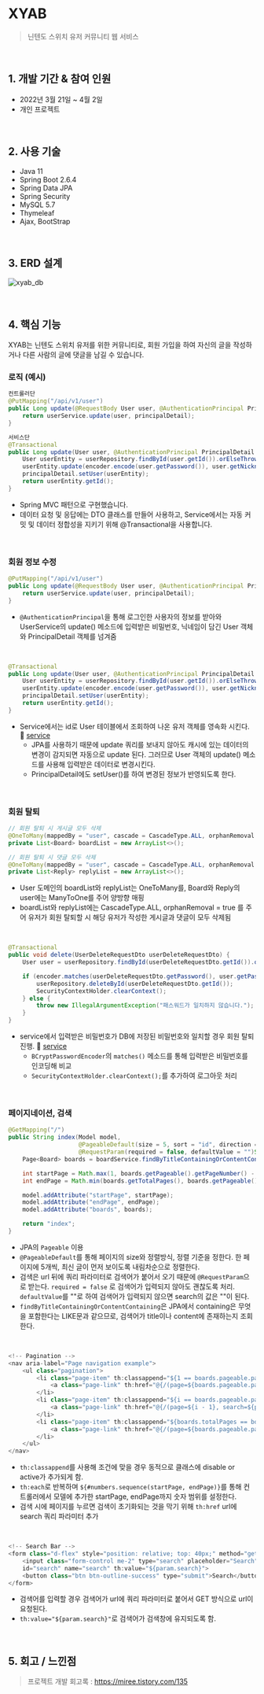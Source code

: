 # XYAB
> 닌텐도 스위치 유저 커뮤니티 웹 서비스

<br>

## 1. 개발 기간 & 참여 인원
* 2022년 3월 21일 ~ 4월 2일
* 개인 프로젝트

<br>

## 2. 사용 기술
* Java 11
* Spring Boot 2.6.4
* Spring Data JPA
* Spring Security
* MySQL 5.7
* Thymeleaf
* Ajax, BootStrap   

<br>

## 3. ERD 설계
![xyab_db](https://user-images.githubusercontent.com/88926356/163223202-938e57fb-de0b-411c-98b2-3233eba83ca0.png)  

<br>

## 4. 핵심 기능
XYAB는 닌텐도 스위치 유저를 위한 커뮤니티로, 회원 가입을 하여 자신의 글을 작성하거나 다른 사람의 글에 댓글을 남길 수 있습니다.  
  
### 로직 (예시)
```java
컨트롤러단
@PutMapping("/api/v1/user")
public Long update(@RequestBody User user, @AuthenticationPrincipal PrincipalDetail principalDetail) {
    return userService.update(user, principalDetail);
}

서비스단
@Transactional
public Long update(User user, @AuthenticationPrincipal PrincipalDetail principalDetail) {
    User userEntity = userRepository.findById(user.getId()).orElseThrow(() -> new IllegalArgumentException("해당 회원이 존재하지 않습니다. id=" + user.getId()));
    userEntity.update(encoder.encode(user.getPassword()), user.getNickname());
    principalDetail.setUser(userEntity);
    return userEntity.getId();
}
```
* Spring MVC 패턴으로 구현했습니다.
* 데이터 요청 및 응답에는 DTO 클래스를 만들어 사용하고, Service에서는 자동 커밋 및 데이터 정합성을 지키기 위해 @Transactional을 사용합니다.

<br>

### 회원 정보 수정
```java
@PutMapping("/api/v1/user")
public Long update(@RequestBody User user, @AuthenticationPrincipal PrincipalDetail principalDetail) {
    return userService.update(user, principalDetail);
}
```
* `@AuthenticationPrincipal`을 통해 로그인한 사용자의 정보를 받아와 UserService의 update() 메소드에 입력받은 비밀번호, 닉네임이 담긴 User 객체와 PrincipalDetail 객체를 넘겨줌

<br>

```java
@Transactional
public Long update(User user, @AuthenticationPrincipal PrincipalDetail principalDetail) {
    User userEntity = userRepository.findById(user.getId()).orElseThrow(() -> new IllegalArgumentException("해당 회원이 존재하지 않습니다. id=" + user.getId()));
    userEntity.update(encoder.encode(user.getPassword()), user.getNickname());
    principalDetail.setUser(userEntity);
    return userEntity.getId();
}
```
* Service에서는 id로 User 테이블에서 조회하여 나온 유저 객체를 영속화 시킨다. 📌 [service](https://github.com/ddukkung/xyab/blob/33647187ad4904ec54aad3f4e25f1685f886dab1/src/main/java/community/xyab/service/UserService.java#L32)
    * JPA를 사용하기 때문에 update 쿼리를 보내지 않아도 캐시에 있는 데이터의 변경이 감지되면 자동으로 update 된다. 그러므로 User 객체의 update() 메소드를 사용해 입력받은 데이터로 변경시킨다. 
    * PrincipalDetail에도 setUser()를 하여 변경된 정보가 반영되도록 한다.

<br>

### 회원 탈퇴
```java
// 회원 탈퇴 시 게시글 모두 삭제
@OneToMany(mappedBy = "user", cascade = CascadeType.ALL, orphanRemoval = true)
private List<Board> boardList = new ArrayList<>();

// 회원 탈퇴 시 댓글 모두 삭제
@OneToMany(mappedBy = "user", cascade = CascadeType.ALL, orphanRemoval = true)
private List<Reply> replyList = new ArrayList<>();
```
* User 도메인의 boardList와 replyList는 OneToMany를, Board와 Reply의 user에는 ManyToOne를 주어 양방향 매핑 
* boardList와 replyList에는 CascadeType.ALL, orphanRemoval = true 를 주어 유저가 회원 탈퇴할 시 해당 유저가 작성한 게시글과 댓글이 모두 삭제됨

<br>

```java
@Transactional
public void delete(UserDeleteRequestDto userDeleteRequestDto) {
    User user = userRepository.findById(userDeleteRequestDto.getId()).orElseThrow(() -> new IllegalArgumentException("해당 회원이 존재하지 않습니다."));

    if (encoder.matches(userDeleteRequestDto.getPassword(), user.getPassword())) {
        userRepository.deleteById(userDeleteRequestDto.getId());
        SecurityContextHolder.clearContext();
    } else {
        throw new IllegalArgumentException("패스워드가 일치하지 않습니다.");
    }
}
```
* service에서 입력받은 비밀번호가 DB에 저장된 비밀번호와 일치할 경우 회원 탈퇴 진행. 📌 [service](https://github.com/ddukkung/xyab/blob/2edc61d129af72fca78667a45786f220ab6c6d70/src/main/java/community/xyab/service/UserService.java#L40)
  * `BCryptPasswordEncoder`의 `matches()` 메소드를 통해 입력받은 비밀번호를 인코딩해 비교
  * `SecurityContextHolder.clearContext();`를 추가하여 로그아웃 처리

<br>

### 페이지네이션, 검색
```java
@GetMapping("/")
public String index(Model model,
                    @PageableDefault(size = 5, sort = "id", direction = Sort.Direction.DESC) Pageable pageable,
                    @RequestParam(required = false, defaultValue = "")String search) {
    Page<Board> boards = boardService.findByTitleContainingOrContentContaining(search, search, pageable);

    int startPage = Math.max(1, boards.getPageable().getPageNumber() - 4);
    int endPage = Math.min(boards.getTotalPages(), boards.getPageable().getPageNumber() + 4);

    model.addAttribute("startPage", startPage);
    model.addAttribute("endPage", endPage);
    model.addAttribute("boards", boards);

    return "index";
}
```
* JPA의 `Pageable` 이용
* `@PageableDefault`를 통해 페이지의 size와 정렬방식, 정렬 기준을 정한다. 한 페이지에 5개씩, 최신 글이 먼저 보이도록 내림차순으로 정렬한다.
* 검색은 url 뒤에 쿼리 파라미터로 검색어가 붙어서 오기 때문에 `@RequestParam`으로 받는다. `required = false` 로 검색어가 입력되지 않아도 괜찮도록 처리. `defaultValue`를 ""로 하여 검색어가 입력되지 않으면 search의 값은 ""이 된다.
* `findByTitleContainingOrContentContaining`은 JPA에서 containing은 무엇을 포함한다는 LIKE문과 같으므로, 검색어가 title이나 content에 존재하는지 조회한다.

<br>

```java
<!-- Pagination -->
<nav aria-label="Page navigation example">
    <ul class="pagination">
        <li class="page-item" th:classappend="${1 == boards.pageable.pageNumber + 1} ? 'disable' : '' ">
            <a class="page-link" th:href="@{/(page=${boards.pageable.pageNumber - 1}, search=${param.search})}">Prev</a>
        </li>
        <li class="page-item" th:classappend="${i == boards.pageable.pageNumber + 1} ? 'active' : '' " th:each="i : ${#numbers.sequence(startPage, endPage)}">
            <a class="page-link" th:href="@{/(page=${i - 1}, search=${param.search})}" th:text="${i}">1</a>
        </li>
        <li class="page-item" th:classappend="${boards.totalPages == boards.pageable.pageNumber + 1} ? 'disable' : '' ">
            <a class="page-link" th:href="@{/(page=${boards.pageable.pageNumber + 1}, search=${param.search})}">Next</a>
        </li>
    </ul>
</nav>
```
* `th:classappend`를 사용해 조건에 맞을 경우 동적으로 클래스에 disable or active가 추가되게 함.
* `th:each`로 반복하며 `${#numbers.sequence(startPage, endPage)}`를 통해 컨트롤러에서 모델에 추가한 startPage, endPage까지 숫자 범위를 설정한다.
* 검색 시에 페이지를 누르면 검색이 초기화되는 것을 막기 위해 `th:href` url에 search 쿼리 파라미터 추가

<br>

```java
<!-- Search Bar -->
<form class="d-flex" style="position: relative; top: 40px;" method="get" th:action="@{/}">
    <input class="form-control me-2" type="search" placeholder="Search" aria-label="Search"              
    id="search" name="search" th:value="${param.search}">
    <button class="btn btn-outline-success" type="submit">Search</button>
</form>
```
* 검색어를 입력할 경우 검색어가 url에 쿼리 파라미터로 붙어서 GET 방식으로 url이 요청된다. 
* `th:value="${param.search}"`로 검색어가 검색창에 유지되도록 함.

<br>

## 5. 회고 / 느낀점
> 프로젝트 개발 회고록 : https://miree.tistory.com/135

<br>
